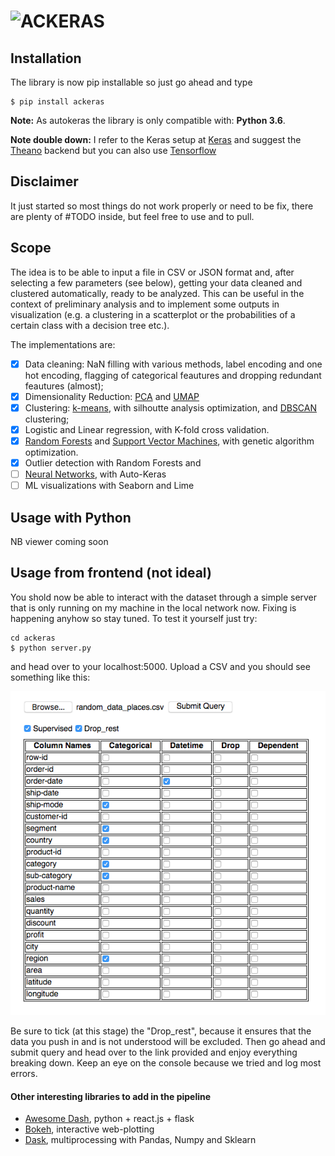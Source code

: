 # ![ACKERAS](/aesthetics/ackeras.png)

## Installation

The library is now pip installable so just go ahead and type

```
$ pip install ackeras
```

**Note:** As autokeras the library is only compatible with: **Python 3.6**.

**Note double down:** I refer to the Keras setup at [Keras](https://keras.io/) and suggest the [Theano](https://github.com/Theano/Theano) backend but you can also use [Tensorflow](https://www.tensorflow.org/api_guides/python/)

## Disclaimer

It just started so most things do not work properly or need to be fix, there are plenty of #TODO inside, but feel free to use and to pull.

## Scope

The idea is to be able to input a file in CSV or JSON format and, after selecting a few parameters (see below), getting your data cleaned and clustered automatically, ready to be analyzed. This can be useful in the context of preliminary analysis and to implement some outputs in visualization (e.g. a clustering in a scatterplot or the probabilities of a certain class with a decision tree etc.).

The implementations are:

- [x] Data cleaning: NaN filling with various methods, label encoding and one hot encoding, flagging of categorical feautures and dropping redundant feautures (almost);
- [x] Dimensionality Reduction: [PCA](http://setosa.io/ev/principal-component-analysis/) and [UMAP](https://github.com/lmcinnes/umap)
- [x] Clustering: [k-means](https://www.naftaliharris.com/blog/visualizing-k-means-clustering/), with silhoutte analysis optimization, and [DBSCAN](https://www.naftaliharris.com/blog/visualizing-dbscan-clustering/) clustering;
- [x] Logistic and Linear regression, with K-fold cross validation.
- [x] [Random Forests](http://www.r2d3.us/visual-intro-to-machine-learning-part-1/) and [Support Vector Machines](https://docs.opencv.org/2.4/doc/tutorials/ml/introduction_to_svm/introduction_to_svm.html), with genetic algorithm optimization.
- [x] Outlier detection with Random Forests and
- [ ] [Neural Networks](https://playground.tensorflow.org/#activation=tanh&batchSize=10&dataset=circle&regDataset=reg-plane&learningRate=0.03&regularizationRate=0&noise=0&networkShape=4,2&seed=0.88343&showTestData=false&discretize=false&percTrainData=50&x=true&y=true&xTimesY=false&xSquared=false&ySquared=false&cosX=false&sinX=false&cosY=false&sinY=false&collectStats=false&problem=classification&initZero=false&hideText=false), with Auto-Keras
- [ ] ML visualizations with Seaborn and Lime

## Usage with Python

NB viewer coming soon

## Usage from frontend (not ideal)

You shold now be able to interact with the dataset through a simple server that is only running on my machine in the local network now. Fixing is happening anyhow so stay tuned. To test it yourself just try:

```
cd ackeras
$ python server.py
```

and head over to your localhost:5000. Upload a CSV and you should see something like this:

![test](/frontend/mock.png)

Be sure to tick (at this stage) the "Drop_rest", because it ensures that the data you push in and is not understood will be excluded. Then go ahead and submit query and head over to the link provided and enjoy everything breaking down. Keep an eye on the console because we tried and log most errors.

#### Other interesting libraries to add in the pipeline

- [Awesome Dash](https://github.com/Acrotrend/awesome-dash), python + react.js + flask
- [Bokeh](https://github.com/bokeh/bokeh), interactive web-plotting
- [Dask](https://dask.pydata.org/en/latest/), multiprocessing with Pandas, Numpy and Sklearn
